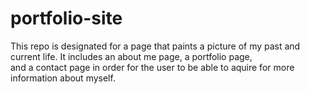 # portfolio-site

This repo is designated for a page that paints a picture of my past and current life. It includes an about me page, a portfolio page, <br>
and a contact page in order for the user to be able to aquire for more information about myself. 
